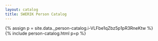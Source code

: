 ```yaml
---
layout: catalog
title: SWERIK Person Catalog
---
```

{% assign p = site.data._person-catalog.i-VLFbe1qZbz5p1pR3RneKtw %}
{% include person-catalog.html p=p %}

